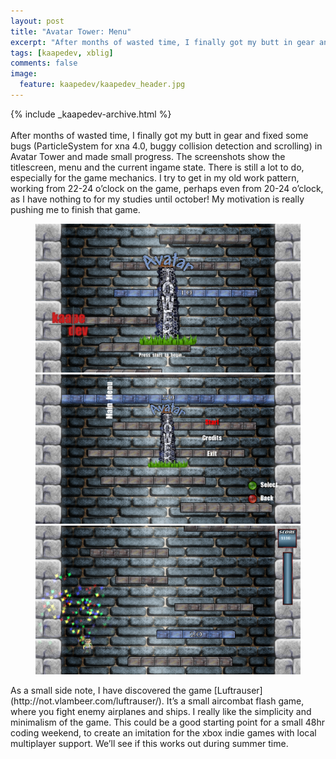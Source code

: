```yaml
---
layout: post
title: "Avatar Tower: Menu"
excerpt: "After months of wasted time, I finally got my butt in gear and fixed some bugs."
tags: [kaapedev, xblig]
comments: false
image:
  feature: kaapedev/kaapedev_header.jpg
---
```


{% include _kaapedev-archive.html %}
<br/><br/>
After months of wasted time, I finally got my butt in gear and fixed some bugs (ParticleSystem for xna 4.0, buggy collision detection and scrolling) in Avatar Tower and made small progress. The screenshots show the titlescreen, menu and the current ingame state. There is still a lot to do, especially for the game mechanics. I try to get in my old work pattern, working from 22-24 o’clock on the game, perhaps even from 20-24 o’clock, as I have nothing to for my studies until october! My motivation is really pushing me to finish that game.
<figure>
  <img src="../images/kaapedev/avatartowertitle10-7-2011.png">
  <img src="../images/kaapedev/avatartowermenu10-7-2011.png">
  <img src="../images/kaapedev/avatartowergame10-7-2011.png">
</figure>
As a small side note, I have discovered the game [Luftrauser](http://not.vlambeer.com/luftrauser/). It’s a small aircombat flash game, where you fight enemy airplanes and ships. I really like the simplicity and minimalism of the game. This could be a good starting point for a small 48hr coding weekend, to create an imitation for the xbox indie games with local multiplayer support. We’ll see if this works out during summer time.